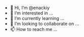 - 👋 Hi, I’m @enackiy
- 👀 I’m interested in ...
- 🌱 I’m currently learning ...
- 💞️ I’m looking to collaborate on ...
- 📫 How to reach me ...

<!---
enackiy/enackiy is a ✨ special ✨ repository because its `README.md` (this file) appears on your GitHub profile.
You can click the Preview link to take a look at your changes.
--->
